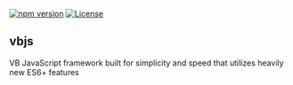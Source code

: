 [![npm version](https://badge.fury.io/js/vbjs.svg)](https://badge.fury.io/js/vbjs)
[![License](https://img.shields.io/badge/license-MIT%20License-brightgreen.svg)](https://opensource.org/licenses/MIT)

## vbjs

VB JavaScript framework built for simplicity and speed that utilizes heavily new ES6+ features

